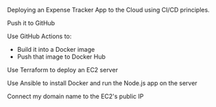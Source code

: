 Deploying an Expense Tracker App to the Cloud using CI/CD principles.

Push it to GitHub

Use GitHub Actions to:
- Build it into a Docker image
- Push that image to Docker Hub

Use Terraform to deploy an EC2 server

Use Ansible to install Docker and run the Node.js app on the server

Connect my domain name to the EC2's public IP